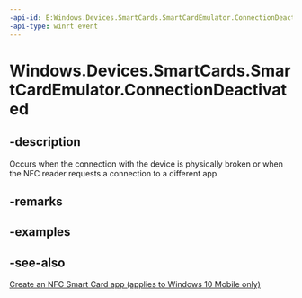 ```yaml
---
-api-id: E:Windows.Devices.SmartCards.SmartCardEmulator.ConnectionDeactivated
-api-type: winrt event
---
```


<!-- Event syntax
public event Windows.Foundation.TypedEventHandler ConnectionDeactivated<Windows.Devices.SmartCards.SmartCardEmulator,  Windows.Devices.SmartCards.SmartCardEmulatorConnectionDeactivatedEventArgs>
-->

# Windows.Devices.SmartCards.SmartCardEmulator.ConnectionDeactivated

## -description
Occurs when the connection with the device is physically broken or when the NFC reader requests a connection to a different app.

## -remarks

## -examples

## -see-also
[Create an NFC Smart Card app (applies to Windows 10 Mobile only)](/windows/uwp/devices-sensors/host-card-emulation)
